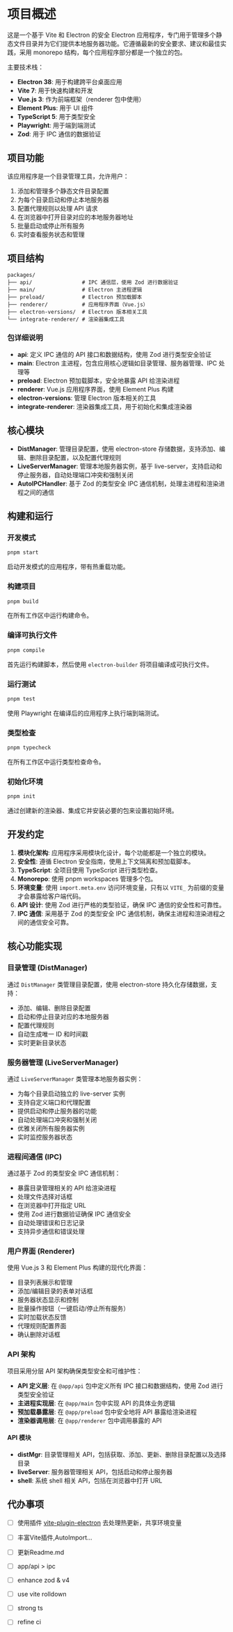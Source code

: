 # 项目概述

这是一个基于 Vite 和 Electron 的安全 Electron 应用程序，专门用于管理多个静态文件目录并为它们提供本地服务器功能。它遵循最新的安全要求、建议和最佳实践，采用 monorepo 结构，每个应用程序部分都是一个独立的包。

主要技术栈：
- **Electron 38**: 用于构建跨平台桌面应用
- **Vite 7**: 用于快速构建和开发
- **Vue.js 3**: 作为前端框架（renderer 包中使用）
- **Element Plus**: 用于 UI 组件
- **TypeScript 5**: 用于类型安全
- **Playwright**: 用于端到端测试
- **Zod**: 用于 IPC 通信的数据验证

## 项目功能

该应用程序是一个目录管理工具，允许用户：
1. 添加和管理多个静态文件目录配置
2. 为每个目录启动和停止本地服务器
3. 配置代理规则以处理 API 请求
4. 在浏览器中打开目录对应的本地服务器地址
5. 批量启动或停止所有服务
6. 实时查看服务状态和管理

## 项目结构

```
packages/
├── api/                # IPC 通信层，使用 Zod 进行数据验证
├── main/               # Electron 主进程逻辑
├── preload/            # Electron 预加载脚本
├── renderer/           # 应用程序界面（Vue.js）
├── electron-versions/  # Electron 版本相关工具
└── integrate-renderer/ # 渲染器集成工具
```

### 包详细说明

- **api**: 定义 IPC 通信的 API 接口和数据结构，使用 Zod 进行类型安全验证
- **main**: Electron 主进程，包含应用核心逻辑如目录管理、服务器管理、IPC 处理等
- **preload**: Electron 预加载脚本，安全地暴露 API 给渲染进程
- **renderer**: Vue.js 应用程序界面，使用 Element Plus 构建
- **electron-versions**: 管理 Electron 版本相关的工具
- **integrate-renderer**: 渲染器集成工具，用于初始化和集成渲染器

## 核心模块

- **DistManager**: 管理目录配置，使用 electron-store 存储数据，支持添加、编辑、删除目录配置，以及配置代理规则
- **LiveServerManager**: 管理本地服务器实例，基于 live-server，支持启动和停止服务器，自动处理端口冲突和强制关闭
- **AutoIPCHandler**: 基于 Zod 的类型安全 IPC 通信机制，处理主进程和渲染进程之间的通信

## 构建和运行

### 开发模式
```bash
pnpm start
```
启动开发模式的应用程序，带有热重载功能。

### 构建项目
```bash
pnpm build
```
在所有工作区中运行构建命令。

### 编译可执行文件
```bash
pnpm compile
```
首先运行构建脚本，然后使用 `electron-builder` 将项目编译成可执行文件。

### 运行测试
```bash
pnpm test
```
使用 Playwright 在编译后的应用程序上执行端到端测试。

### 类型检查
```bash
pnpm typecheck
```
在所有工作区中运行类型检查命令。

### 初始化环境
```bash
pnpm init
```
通过创建新的渲染器、集成它并安装必要的包来设置初始环境。

## 开发约定

1. **模块化架构**: 应用程序采用模块化设计，每个功能都是一个独立的模块。
2. **安全性**: 遵循 Electron 安全指南，使用上下文隔离和预加载脚本。
3. **TypeScript**: 全项目使用 TypeScript 进行类型检查。
4. **Monorepo**: 使用 pnpm workspaces 管理多个包。
5. **环境变量**: 使用 `import.meta.env` 访问环境变量，只有以 `VITE_` 为前缀的变量才会暴露给客户端代码。
6. **API 设计**: 使用 Zod 进行严格的类型验证，确保 IPC 通信的安全性和可靠性。
7. **IPC 通信**: 采用基于 Zod 的类型安全 IPC 通信机制，确保主进程和渲染进程之间的通信安全可靠。

## 核心功能实现

### 目录管理 (DistManager)
通过 `DistManager` 类管理目录配置，使用 electron-store 持久化存储数据，支持：
- 添加、编辑、删除目录配置
- 启动和停止目录对应的本地服务器
- 配置代理规则
- 自动生成唯一 ID 和时间戳
- 实时更新目录状态

### 服务器管理 (LiveServerManager)
通过 `LiveServerManager` 类管理本地服务器实例：
- 为每个目录启动独立的 live-server 实例
- 支持自定义端口和代理配置
- 提供启动和停止服务器的功能
- 自动处理端口冲突和强制关闭
- 优雅关闭所有服务器实例
- 实时监控服务器状态

### 进程间通信 (IPC)
通过基于 Zod 的类型安全 IPC 通信机制：
- 暴露目录管理相关的 API 给渲染进程
- 处理文件选择对话框
- 在浏览器中打开指定 URL
- 使用 Zod 进行数据验证确保 IPC 通信安全
- 自动处理错误和日志记录
- 支持异步通信和错误处理

### 用户界面 (Renderer)
使用 Vue.js 3 和 Element Plus 构建的现代化界面：
- 目录列表展示和管理
- 添加/编辑目录的表单对话框
- 服务器状态显示和控制
- 批量操作按钮（一键启动/停止所有服务）
- 实时加载状态反馈
- 代理规则配置界面
- 确认删除对话框

### API 架构
项目采用分层 API 架构确保类型安全和可维护性：
- **API 定义层**: 在 `@app/api` 包中定义所有 IPC 接口和数据结构，使用 Zod 进行类型安全验证
- **主进程实现层**: 在 `@app/main` 包中实现 API 的具体业务逻辑
- **预加载暴露层**: 在 `@app/preload` 包中安全地将 API 暴露给渲染进程
- **渲染器调用层**: 在 `@app/renderer` 包中调用暴露的 API

#### API 模块
- **distMgr**: 目录管理相关 API，包括获取、添加、更新、删除目录配置以及选择目录
- **liveServer**: 服务器管理相关 API，包括启动和停止服务器
- **shell**: 系统 shell 相关 API，包括在浏览器中打开 URL


## 代办事项

- [ ] 使用插件 [vite-plugin-electron](https://github.com/electron-vite/vite-plugin-electron) 去处理热更新，共享环境变量
- [ ] 丰富Vite插件,AutoImport...
- [ ] 更新Readme.md
- [ ] app/api > ipc
- [ ] enhance zod & v4
- [ ] use vite rolldown
- [ ] strong ts
- [ ] refine ci


